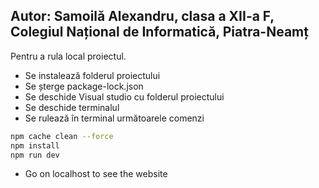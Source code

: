 ## Autor: Samoilă Alexandru, clasa a XII-a F, Colegiul Național de Informatică, Piatra-Neamț

Pentru a rula local proiectul.
- Se instalează folderul proiectului
- Se șterge package-lock.json
- Se deschide Visual studio cu folderul proiectului
- Se deschide terminalul
- Se rulează în terminal următoarele comenzi

```bash
npm cache clean --force
npm install
npm run dev
```

- Go on localhost to see the website



